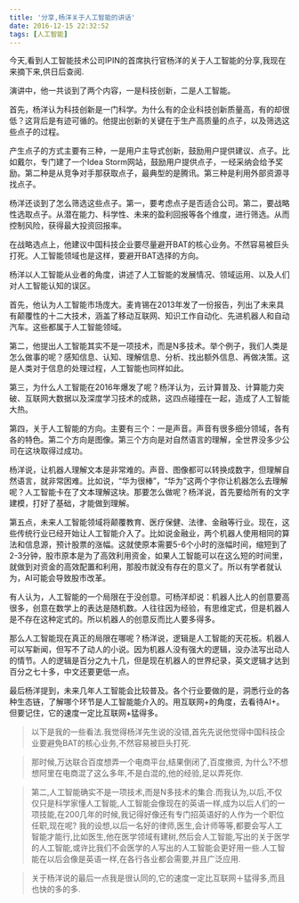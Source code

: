 ```yaml
---
title: '分享,杨洋关于人工智能的讲话'
date: 2016-12-15 22:32:52
tags: [人工智能]
---
```

今天,看到人工智能技术公司IPIN的首席执行官杨洋的关于人工智能的分享,我现在来摘下来,供日后查阅.

演讲中，他一共谈到了两个内容，一是科技创新，二是人工智能。

首先，杨洋认为科技创新是一门科学。为什么有的企业科技创新质量高，有的却很低？这背后是有迹可循的。他提出创新的关键在于生产高质量的点子，以及筛选这些点子的过程。

产生点子的方式主要有三种，一是用户主导式创新，鼓励用户提供建议、点子。比如戴尔，专门建了一个Idea Storm网站，鼓励用户提供点子，一经采纳会给予奖励。第二种是从竞争对手那获取点子，最典型的是腾讯。第三种是利用外部资源寻找点子。

杨洋还谈到了怎么筛选这些点子。第一，要考虑点子是否适合公司。第二，要战略性选取点子。从潜在能力、科学性、未来的盈利回报等各个维度，进行筛选。从而控制风险，获得最大投资回报率。

在战略选点上，他建议中国科技企业要尽量避开BAT的核心业务。不然容易被巨头打死。人工智能领域也是这样，要避开BAT选择的方向。

杨洋以人工智能从业者的角度，讲述了人工智能的发展情况、领域运用、以及人们对人工智能认知的误区。

首先，他认为人工智能市场庞大。麦肯锡在2013年发了一份报告，列出了未来具有颠覆性的十二大技术，涵盖了移动互联网、知识工作自动化、先进机器人和自动汽车。这些都属于人工智能领域。

第二，他提出人工智能其实不是一项技术，而是N多技术。举个例子，我们人类是怎么做事的呢？感知信息、认知、理解信息、分析、找出额外信息、再做决策。这是人类对于信息的处理过程，人工智能也同样如此。

第三，为什么人工智能在2016年爆发了呢？杨洋认为，云计算普及、计算能力突破、互联网大数据以及深度学习技术的成熟，这四点碰撞在一起，造成了人工智能大热。

第四，关于人工智能的方向。主要有三个：一是声音。声音有很多细分领域，各有各的特色。第二个方向是图像。第三个方向是对自然语言的理解，全世界没多少公司在这块取得过成功。

杨洋说，让机器人理解文本是非常难的。声音、图像都可以转换成数字，但理解自然语言，就非常困难。比如说，“华为很棒”，“华为”这两个字你让机器怎么去理解呢？人工智能卡在了文本理解这块。那要怎么做呢？杨洋说，首先要给所有的文字建模，打好了基础，才能做到理解。

第五点，未来人工智能领域将颠覆教育、医疗保健、法律、金融等行业。现在，这些传统行业已经开始让人工智能介入了。比如说金融业，两个机器人使用相同的算法和信息源，预计股票的涨幅。这就使原本需要5-6个小时的涨幅时间，缩短到了2-3分钟，股市原本是为了高效利用资金，如果人工智能可以在这么短的时间里，就做到对资金的高效配置和利用，那股市就没有存在的意义了。所以有学者就认为，AI可能会导致股市改革。

有人认为，人工智能的一个局限在于没创意。可杨洋却说：机器人比人的创意要高很多，创意在数学上的表达是随机数。人往往因为经验，有思维定式，但是机器人是不存在这种定式的。所以机器人的创意反而比人要多得多。

那么人工智能现在真正的局限在哪呢？杨洋说，逻辑是人工智能的天花板。机器人可以写新闻，但写不了动人的小说。因为机器人没有强大的逻辑，没办法写出动人的情节。人的逻辑是百分之九十几，但是现在机器人的世界纪录，英文逻辑才达到百分之七十多，中文还要更低一点。

最后杨洋提到，未来几年人工智能会比较普及。各个行业要做的是，洞悉行业的各种生态链，了解哪个环节是人工智能能介入的。用互联网+的角度，去看待AI+。但要记住，它的速度一定比互联网+猛得多。

>以下是我的一些看法.我觉得杨洋先生说的没错,首先先说他觉得中国科技企业要避免BAT的核心业务,不然容易被巨头打死. 

>那时候,万达联合百度想弄一个电商平台,结果倒闭了,百度撤资, 为什么?不想想阿里在电商混了这么多年,不是白混的,他的经验,足以弄死你.

>第二,人工智能确实不是一项技术,而是N多技术的集合.而我认为,以后,不仅仅只是科学家懂人工智能,人工智能会像现在的英语一样,成为以后人们的一项技能,在200几年的时候,我记得好像还有专门招英语好的人作为一个职位任职,现在呢?
>我的设想,以后一名好的律师,医生,会计师等等,都要会写人工智能才能行,比如医生,他在医学领域有建树,然后会人工智能,写出的关于医学的人工智能,或许比我们不会医学的人写出的人工智能会更好用一些.人工智能在以后会像是英语一样,在各行各业都会需要,并且广泛应用.

>关于杨洋说的最后一点我是很认同的,它的速度一定比互联网＋猛得多,而且也快的多的多.

